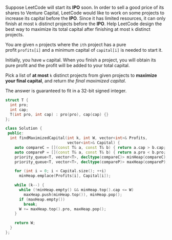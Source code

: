 Suppose LeetCode will start its **IPO** soon. In order to sell a good price of its shares to Venture Capital, LeetCode would like to work on some projects to increase its capital before the **IPO**. Since it has limited resources, it can only finish at most `k` distinct projects before the **IPO**. Help LeetCode design the best way to maximize its total capital after finishing at most `k` distinct projects.

You are given `n` projects where the `ith` project has a pure profit `profits[i]` and a minimum capital of `capital[i]` is needed to start it.

Initially, you have `w` capital. When you finish a project, you will obtain its pure profit and the profit will be added to your total capital.

Pick a list of **at most** `k` distinct projects from given projects to **maximize your final capital**, and return _the final maximized capital_.

The answer is guaranteed to fit in a 32-bit signed integer.

```cpp
struct T {
  int pro;
  int cap;
  T(int pro, int cap) : pro(pro), cap(cap) {}
};

class Solution {
 public:
  int findMaximizedCapital(int k, int W, vector<int>& Profits,
                           vector<int>& Capital) {
    auto compareC = [](const T& a, const T& b) { return a.cap > b.cap; };
    auto compareP = [](const T& a, const T& b) { return a.pro < b.pro; };
    priority_queue<T, vector<T>, decltype(compareC)> minHeap(compareC);
    priority_queue<T, vector<T>, decltype(compareP)> maxHeap(compareP);

    for (int i = 0; i < Capital.size(); ++i)
      minHeap.emplace(Profits[i], Capital[i]);

    while (k--) {
      while (!minHeap.empty() && minHeap.top().cap <= W)
        maxHeap.push(minHeap.top()), minHeap.pop();
      if (maxHeap.empty())
        break;
      W += maxHeap.top().pro, maxHeap.pop();
    }

    return W;
  }
};
```